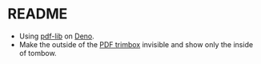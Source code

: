 # README

- Using [pdf-lib](https://github.com/Hopding/pdf-lib) on [Deno](https://deno.com/).
- Make the outside of the [PDF trimbox](https://www.antenna.co.jp/pdf/reference/pdf-point.html) invisible and show only the inside of tombow.
